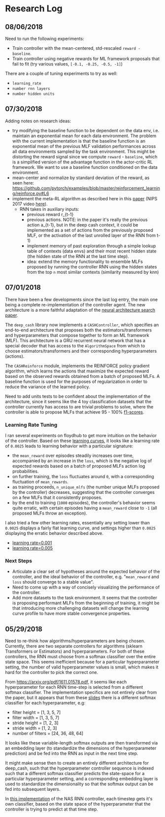 # Research Log

## 08/06/2018

Need to run the following experiments:
- Train controller with the mean-centered, std-rescaled `reward - baseline`.
- Train controller using negative rewards for ML framework proposals that fail
  to fit (try various values, `[-0.1, -0.25, -0.5, -1]`)

There are a couple of tuning experiments to try as well:
- `learning_rate`
- `number rnn layers`
- `number hidden units`


## 07/30/2018

Adding notes on research ideas:
- try modifying the baseline function to be dependent on the data env, i.e.
  maintain an exponential mean for each data environment. The problem with the
  current implementation is that the baseline function is an exponential mean
  of the previous MLF validation performances across all data environments
  sampled by the task environment. This might be distorting the reward signal
  since we compute `reward` - `baseline`, which is a simplified version of the
  advantage function in the actor-critic RL framework. We want to use a
  baseline function conditioned on the data environment.
- mean-center and normalize by standard deviation of the reward, as seen here:
  https://github.com/pytorch/examples/blob/master/reinforcement_learning/reinforce.py#L6
- implement the meta-RL algorithm as described here in this
  [paper](https://arxiv.org/pdf/1611.05763.pdf) (NIPS 2017 video
  [here](https://www.youtube.com/watch?v=9kQ-6VcdtNQ)).
  - RNN takes in auxiliary inputs:
    - previous reward r_{t-1}
    - previous actions. NOTE: in the paper it's really the previous action
      a_{t-1}, but in the deep cash context, it could be implemented as
      a set of actions from the previously proposed MLF, or the activation
      of the last unrolled layer of the RNN from t-1)
    - implement memory of past exploration through a simple lookup table
      of contexts (data envs) and their most recent hidden state (the hidden
      state of the RNN at the last time step).
    - idea: extend the memory functionality to ensemble MLFs proposed by
      running the controller RNN using the hidden states from the
      top `n` most similar contexts (similarity measured by knn)

## 07/01/2018

There have been a few developments since the last log entry, the main one being
a complete re-implementation of the controller agent. The new architecture
is a more faithful adaptation of the
[neural architecture search paper](https://arxiv.org/pdf/1611.01578.pdf).

The `deep_cash` library now implements a `CASHController`, which specifies an
end-to-end architecture that proposes both the estimators/transformers and
hyperparameters that compose together to form an ML framework (MLF). This
architecture is a GRU recurrent neural network that has a special decoder
that has access to the `AlgorithmSpace` from which to choose
estimators/transformers and their corresponding hyperparameters (actions).

The `CASHReinforce` module, implements the REINFORCE policy gradient algorithm,
which learns the actions that maximize the expected reward based on the
observed rewards obtained from a batch of proposed MLFs. A baseline function
is used for the purposes of regularization in order to reduce the variance of
the learned policy.

Need to add units tests to be confident about the implementation of the
architecture, since it seems like the 4 toy classification datasets that the
controller currently has access to are trivial problems to solve, where the
controller is able to propose MLFs that achieve 95 - 100%
[f1-scores](https://en.wikipedia.org/wiki/F1_score).

### Learning Rate Tuning

I ran several experiments on floydhub to get more intuition on the behavior
of the controller. Based on these
[learning curves](https://www.floydhub.com/nielsbantilan/projects/deep-cash/68),
it looks like a learning rate of `0.0025` leads to learning behavior with a
particular signature:

- the `mean_reward` over episodes steadily increases over time, accompanied
  by an increase in the `loss`, which is the negative log of expected rewards
  based on a batch of proposed MLFs action log probabilities.
- on further training, the `loss` fluctuates around `0`, with a corresponding
  fluctuation of `mean_rewards`.
- as training proceeds, `n_unique_mlfs` (the number unique MLFs proposed by
  the controller) decreases, suggesting that the controller converges on a
  few MLFs that it consistently proposes.
- by the end to training (`1000` episodes), the controller's behavior seems
  quite erratic, with certain episodes having a `mean_reward` close to `-1`
  (all proposed MLFs throw an exception).

I also tried a few other learning rates, essentially any setting lower than
`0.0025` displays a fairly flat learning curve, and settings higher than
`0.0025` displaying the erratic behavior described above.

- [learning rate=0.001](https://www.floydhub.com/nielsbantilan/projects/deep-cash/60)
- [learning rate=0.005](https://www.floydhub.com/nielsbantilan/projects/deep-cash/46)


### Next Steps

- Articulate a clear set of hypotheses around the expected behavior of the
  controller, and the ideal behavior of the controller, e.g. "`mean_reward`
  and `loss` should converge to a stable value".
- Need to come up with a way of concisely visualizing the performance of the
  controller.
- Add more datasets to the task environment. It seems that the controller is
  proposing performant MLFs from the beginning of training, it might be that
  introducing more challenging datasets will change the learning curve profile
  to have more stable convergence properties.


## 05/29/2018

Need to re-think how algorithms/hyperparameters are being chosen. Currently,
there are two separate controllers for algorithms (sklearn Transformers
or Estimators) and hyperparameters. For both of these controllers, the RNN
must choose from a softmax classifier over the entire state space. This seems
inefficient because for a particular hyperparameter setting, the number of
valid hyperparameter values is small, which makes it hard for the controller
to pick the correct one.

From https://arxiv.org/pdf/1611.01578.pdf, it seems like each hyperparameter
for each RNN time-step is selected from a different softmax classifier. The
implementation specifics are not entirely clear from the paper, but it appears
that from these [slides](http://rll.berkeley.edu/deeprlcoursesp17/docs/quoc_barret.pdf)
there is a different softmax classifier for each hyperparameter, e.g:

- filter height = [1, 3, 5, 7]
- filter width = [1, 3, 5, 7]
- stride height = [1, 2, 3]
- stride width = [1, 2, 3]
- number of filters = [24, 36, 48, 64]

It looks like these variable-length softmax outputs are then transformed via an
embedding layer (to standardize the dimensions of the hyperparameter
prediction) and be fed into the RNN as input in the next time step.

It might make sense then to create an entirely different architecture for
deep_cash, such that the hyperparameter controller sequence is indexed such
that a different softmax classifier predicts the state-space for a particular
hyperparameter setting, and a corresponding embedding layer is used to
standardize the dimensionality so that the softmax output can be fed into
subsequent layers.

In [this implementation](https://github.com/titu1994/neural-architecture-search/blob/master/controller.py#L287)
of the NAS RNN controller, each timestep gets it's own classifier, based on the
state space of the hyperparameter that the controller is trying to predict at
that time step.
